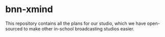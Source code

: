 # bnn-xmind
This repository contains all the plans for our studio, which we have open-sourced to make other in-school broadcasting studios easier.
